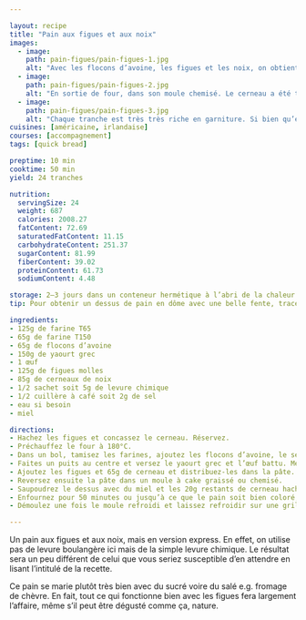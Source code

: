 ```yaml
---

layout: recipe
title: "Pain aux figues et aux noix"
images:
  - image:
    path: pain-figues/pain-figues-1.jpg
    alt: "Avec les flocons d’avoine, les figues et les noix, on obtient un pain plutôt dense, très riche en fibres. Les tranches sont plus petites que d’habitude."
  - image:
    path: pain-figues/pain-figues-2.jpg
    alt: "En sortie de four, dans son moule chemisé. Le cerneau a été toasté à la cuisson sur le dessus, et le miel ajoute une petite note gourmande."
  - image:
    path: pain-figues/pain-figues-3.jpg
    alt: "Chaque tranche est très très riche en garniture. Si bien qu’elle se suffit à elle-même." 
cuisines: [américaine, irlandaise]
courses: [accompagnement]
tags: [quick bread]

preptime: 10 min
cooktime: 50 min
yield: 24 tranches

nutrition:
  servingSize: 24
  weight: 687
  calories: 2008.27
  fatContent: 72.69
  saturatedFatContent: 11.15
  carbohydrateContent: 251.37
  sugarContent: 81.99
  fiberContent: 39.02
  proteinContent: 61.73
  sodiumContent: 4.48

storage: 2–3 jours dans un conteneur hermétique à l’abri de la chaleur et de la lumière.
tip: Pour obtenir un dessus de pain en dôme avec une belle fente, tracez une ligne avec quelques gouttes d’huile si vous ne le sentez pas de l’inciser. 

ingredients:
- 125g de farine T65
- 65g de farine T150
- 65g de flocons d’avoine
- 150g de yaourt grec
- 1 œuf
- 125g de figues molles
- 85g de cerneaux de noix
- 1/2 sachet soit 5g de levure chimique
- 1/2 cuillère à café soit 2g de sel
- eau si besoin
- miel

directions:
- Hachez les figues et concassez le cerneau. Réservez.
- Préchauffez le four à 180°C.
- Dans un bol, tamisez les farines, ajoutez les flocons d’avoine, le sel, la levure. Mélangez.
- Faites un puits au centre et versez le yaourt grec et l’œuf battu. Mélangez le tout en humidifiant vos mains ou à l’aide d’une cuillère en bois, en faisant des mouvements circulaires jusqu’à obtenir une pâte homogène sans grumeau. Ne travaillez pour autant pas trop la pâte, au risque de finir avec un pain très dense. On doit se retrouver avec une pâte dans la consistance est à mi-chemin entre un appareil liquide et une une pâte levée humide.
- Ajoutez les figues et 65g de cerneau et distribuez-les dans la pâte.
- Reversez ensuite la pâte dans un moule à cake graissé ou chemisé.
- Saupoudrez le dessus avec du miel et les 20g restants de cerneau haché.
- Enfournez pour 50 minutes ou jusqu’à ce que le pain soit bien coloré, son dessus craquelé sur quasiment toute la longueur, et que la pointe d’un couteau ressorte avec quelques flocons de mie.
- Démoulez une fois le moule refroidi et laissez refroidir sur une grille. 

---
```


Un pain aux figues et aux noix, mais en version express. En effet, on utilise pas de levure boulangère ici mais de la simple levure chimique. Le résultat sera un peu différent de celui que vous seriez susceptible d’en attendre en lisant l’intitulé de la recette.

Ce pain se marie plutôt très bien avec du sucré voire du salé e.g. fromage de chèvre. En fait, tout ce qui fonctionne bien avec les figues fera largement l’affaire, même s’il peut être dégusté comme ça, nature.